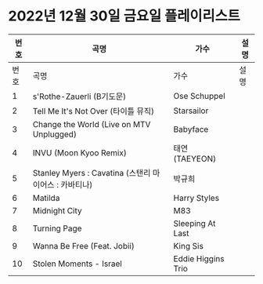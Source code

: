 # 2022년 12월 30일 금요일 플레이리스트

| 번호 | 곡명 | 가수 | 설명 |
|------|------|------|------|
| 번호 | 곡명 | 가수 | 설명 |
| 1 | s'Rothe-Zauerli (B기도문) | Ose Schuppel |  |
| 2 | Tell Me It's Not Over (타이틀 뮤직) | Starsailor |  |
| 3 | Change the World (Live on MTV Unplugged) | Babyface |  |
| 4 | INVU (Moon Kyoo Remix) | 태연 (TAEYEON) |  |
| 5 | Stanley Myers : Cavatina (스탠리 마이어스 : 카바티나) | 박규희 |  |
| 6 | Matilda | Harry Styles |  |
| 7 | Midnight City | M83 |  |
| 8 | Turning Page | Sleeping At Last |  |
| 9 | Wanna Be Free (Feat. Jobii) | King Sis |  |
| 10 | Stolen Moments - Israel | Eddie Higgins Trio |  |
